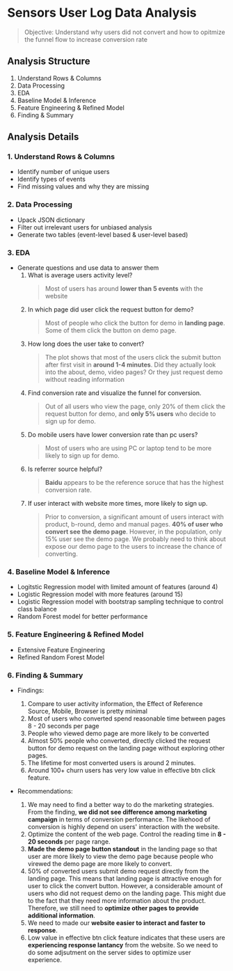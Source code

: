 # Sensors User Log Data Analysis
> Objective: Understand why users did not convert and how to opitmize the funnel flow to increase conversion rate

## Analysis Structure
1. Understand Rows & Columns
2. Data Processing
3. EDA
4. Baseline Model & Inference
5. Feature Engineering & Refined Model
6. Finding & Summary

## Analysis Details

### 1. Understand Rows & Columns

* Identify number of unique users
* Identify types of events
* Find missing values and why they are missing


### 2. Data Processing

* Upack JSON dictionary
* Filter out irrelevant users for unbiased analysis
* Generate two tables (event-level based & user-level based)

### 3. EDA

* Generate questions and use data to answer them
	1. What is average users activity level?
		> Most of users has around **lower than 5 events** with the website
	2. In which page did user click the request button for demo?
		> Most of people who click the button for demo in **landing page**. Some of them click the button on demo page.
	3. How long does the user take to convert?
		> The plot shows that most of the users click the submit button after first visit in **around 1-4 minutes**. Did they actually look into the about, demo, video pages? Or they just request demo without reading information
	4. Find conversion rate and visualize the funnel for conversion.
		> Out of all users who view the page, only 20% of them click the request button for demo, and **only 5% users** who decide to sign up for demo.
	5. Do mobile users have lower conversion rate than pc users?
		> Most of users who are using PC or laptop tend to be more likely to sign up for demo.
	6. Is referrer source helpful?
		> **Baidu** appears to be the reference soruce that has the highest conversion rate.
	7. If user interact with website more times, more likely to sign up.
		> Prior to conversion, a significant amount of users interact with product, b-round, demo and manual pages. **40% of user who convert see the demo page**. However, in the population, only 15% user see the demo page. We probably need to think about expose our demo page to the users to increase the chance of converting.

### 4. Baseline Model & Inference

* Logitstic Regression model with limited amount of features (around 4)
* Logistic Regression model with more features (around 15)
* Logistic Regression model with bootstrap sampling technique to control class balance
* Random Forest model for better performance

### 5. Feature Engineering & Refined Model

* Extensive Feature Engineering
* Refined Random Forest Model

### 6. Finding & Summary

* Findings:
	1. Compare to user activity information, the Effect of Reference Source, Mobile, Browser is pretty minimal
	2. Most of users who converted spend reasonable time between pages 8 - 20 seconds per page
	3. People who viewed demo page are more likely to be converted
	4. Almost 50% people who converted, directly clicked the request button for demo request on the landing page without exploring other pages.
	5. The lifetime for most converted users is around 2 minutes.
	6. Around 100+ churn users has very low value in effective btn click feature.


* Recommendations:
	1. We may need to find a better way to do the marketing strategies. From the finding, **we did not see difference among marketing campaign** in terms of conversion performance. The likehood of conversion is highly depend on users' interaction with the website.
	2. Optimize the content of the web page. Control the reading time in **8 - 20 seconds** per page range.
	3. **Made the demo page button standout** in the landing page so that user are more likely to view the demo page because people who virewed the demo page are more likely to convert.
	4. 50% of converted users submit demo request directly from the landing page. This means that landing page is attractive enough for user to click the convert button. However, a considerable amount of users who did not request demo on the landing page. This might due to the fact that they need more information about the product. Therefore, we still need to **optimize other pages to provide additional information**.
	5. We need to made our **website easier to interact and faster to response**.
	6. Low value in effective btn click feature indicates that these users are **experiencing response lantancy** from the website. So we need to do some adjsutment on the server sides to optimize user experience.
